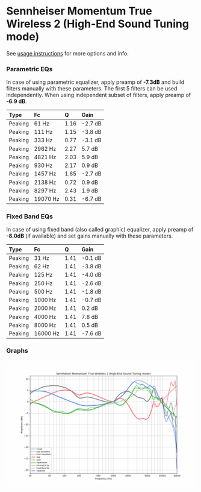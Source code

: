 # Sennheiser Momentum True Wireless 2 (High-End Sound Tuning mode)
See [usage instructions](https://github.com/jaakkopasanen/AutoEq#usage) for more options and info.

### Parametric EQs
In case of using parametric equalizer, apply preamp of **-7.3dB** and build filters manually
with these parameters. The first 5 filters can be used independently.
When using independent subset of filters, apply preamp of **-6.9 dB**.

| Type    | Fc       |    Q | Gain    |
|:--------|:---------|:-----|:--------|
| Peaking | 61 Hz    | 1.16 | -2.7 dB |
| Peaking | 111 Hz   | 1.15 | -3.8 dB |
| Peaking | 333 Hz   | 0.77 | -3.1 dB |
| Peaking | 2962 Hz  | 2.27 | 5.7 dB  |
| Peaking | 4821 Hz  | 2.03 | 5.9 dB  |
| Peaking | 930 Hz   | 2.17 | 0.9 dB  |
| Peaking | 1457 Hz  | 1.85 | -2.7 dB |
| Peaking | 2138 Hz  | 0.72 | 0.9 dB  |
| Peaking | 8297 Hz  | 2.43 | 1.9 dB  |
| Peaking | 19070 Hz | 0.31 | -6.7 dB |

### Fixed Band EQs
In case of using fixed band (also called graphic) equalizer, apply preamp of **-8.0dB**
(if available) and set gains manually with these parameters.

| Type    | Fc       |    Q | Gain    |
|:--------|:---------|:-----|:--------|
| Peaking | 31 Hz    | 1.41 | -0.1 dB |
| Peaking | 62 Hz    | 1.41 | -3.8 dB |
| Peaking | 125 Hz   | 1.41 | -4.0 dB |
| Peaking | 250 Hz   | 1.41 | -2.6 dB |
| Peaking | 500 Hz   | 1.41 | -1.8 dB |
| Peaking | 1000 Hz  | 1.41 | -0.7 dB |
| Peaking | 2000 Hz  | 1.41 | 0.2 dB  |
| Peaking | 4000 Hz  | 1.41 | 7.8 dB  |
| Peaking | 8000 Hz  | 1.41 | 0.5 dB  |
| Peaking | 16000 Hz | 1.41 | -7.6 dB |

### Graphs
![](./Sennheiser%20Momentum%20True%20Wireless%202%20(High-End%20Sound%20Tuning%20mode).png)